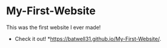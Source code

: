 # My-First-Website

This was the first website I ever made!  

* Check it out!
  *https://batwell31.github.io/My-First-Website/.
